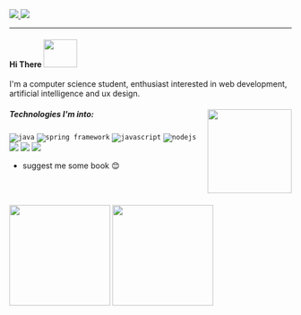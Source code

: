 <a href="https://medium.com/@jaciane.cruz">
  <img src="https://img.icons8.com/bubbles/50/000000/medium-new.png"/>
</a>

<a href="https://www.linkedin.com/in/jaciane-cruz-669b72180/">
  <img src="https://img.icons8.com/bubbles/50/000000/linkedin.png"/>
</a>

***

#### Hi There    <img src="https://media.giphy.com/media/Wj7lNjMNDxSmc/giphy.gif" width="60" height="50">


I'm a computer science student, enthusiast interested in web development, artificial intelligence and ux design.

##### Technologies I'm into:<img src="https://media.giphy.com/media/LmNwrBhejkK9EFP504/source.gif" width="150" height="150" align="right" />
<code><img src="https://img.icons8.com/color/30/000000/java-coffee-cup-logo.png" alt="java" /></code>
<code><img src="https://img.icons8.com/color/30/000000/spring-logo.png" alt="spring framework" /></code>
<code><img src="https://img.icons8.com/color/30/000000/javascript.png" alt="javascript" /></code>
<code><img src="https://img.icons8.com/color/30/000000/nodejs.png" alt="nodejs" /></code>
<code><img  src="https://img.icons8.com/color/30/000000/html-5--v1.png"/></code>
<code><img src="https://img.icons8.com/color/30/000000/css3.png"/></code>
<code><img src="https://img.icons8.com/officel/30/000000/react.png"/></code>

- suggest me some book :blush:

<br><br>

<img height="180" float="left" src="https://github-readme-stats.vercel.app/api?username=jacianeoc&theme=slateorange&show_icons=true"></img>
<img height="180" float="left" src="https://github-readme-stats.vercel.app/api/top-langs/?username=jacianeoc&theme=slateorange&layout=compact"></img>  


